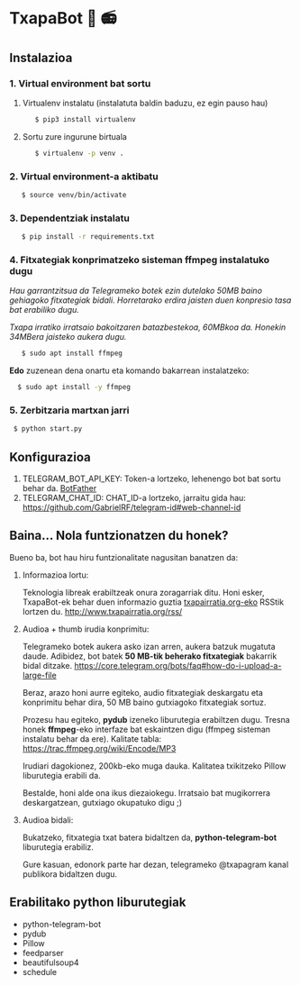 #  TxapaBot 🤖 📻


## Instalazioa
### 1. Virtual environment bat sortu 

1. Virtualenv instalatu (instalatuta baldin baduzu, ez egin pauso hau)
   
   ```bash
      $ pip3 install virtualenv
   ```
   
2. Sortu zure ingurune birtuala
   
   ```bash
      $ virtualenv -p venv .
   ```

### 2. Virtual environment-a aktibatu

```bash
   $ source venv/bin/activate
``` 
### 3. Dependentziak instalatu

```bash
   $ pip install -r requirements.txt
```

### 4. Fitxategiak konprimatzeko sisteman ffmpeg instalatuko dugu
  *Hau garrantzitsua da Telegrameko botek ezin dutelako 50MB baino gehiagoko fitxategiak bidali. Horretarako erdira jaisten duen konpresio tasa bat erabiliko dugu.*
  
  *Txapa irratiko irratsaio bakoitzaren batazbestekoa, 60MBkoa da. Honekin 34MBera jaisteko aukera dugu.*

```bash
   $ sudo apt install ffmpeg
```
**Edo** zuzenean dena onartu eta komando bakarrean instalatzeko:
```bash
  $ sudo apt install -y ffmpeg
```

### 5. Zerbitzaria martxan jarri

```bash
 $ python start.py
```

## Konfigurazioa
1. TELEGRAM_BOT_API_KEY: Token-a lortzeko, lehenengo bot bat sortu behar da.
   [BotFather](https://core.telegram.org/bots#3-how-do-i-create-a-bot)
2. TELEGRAM_CHAT_ID: CHAT_ID-a lortzeko, jarraitu gida hau: https://github.com/GabrielRF/telegram-id#web-channel-id


## Baina... Nola funtzionatzen du honek?
Bueno ba, bot hau hiru funtzionalitate nagusitan banatzen da:
1. Informazioa lortu:
   
   Teknologia libreak erabiltzeak onura zoragarriak ditu.
   Honi esker, TxapaBot-ek behar duen informazio guztia [txapairratia.org-eko](http://txapairratia.org) RSStik lortzen du. http://www.txapairratia.org/rss/

2. Audioa + thumb irudia konprimitu:
   
   Telegrameko botek aukera asko izan arren, aukera batzuk mugatuta daude.
   Adibidez, bot batek **50 MB-tik beherako fitxategiak** bakarrik bidal ditzake. https://core.telegram.org/bots/faq#how-do-i-upload-a-large-file

   Beraz, arazo honi aurre egiteko, audio fitxategiak deskargatu eta konprimitu behar dira, 50 MB baino gutxiagoko fitxategiak sortuz.

   Prozesu hau egiteko, **pydub** izeneko liburutegia erabiltzen dugu. Tresna honek **ffmpeg**-eko interfaze bat eskaintzen digu (ffmpeg sisteman instalatu behar da ere). Kalitate tabla: https://trac.ffmpeg.org/wiki/Encode/MP3

   Irudiari dagokionez, 200kb-eko muga dauka. Kalitatea txikitzeko Pillow liburutegia erabili da.

   Bestalde, honi alde ona ikus diezaiokegu. Irratsaio bat mugikorrera deskargatzean, gutxiago okupatuko digu ;)

3. Audioa bidali:
   
   Bukatzeko, fitxategia txat batera bidaltzen da, **python-telegram-bot** liburutegia erabiliz.

   Gure kasuan, edonork parte har dezan, telegrameko @txapagram kanal publikora bidaltzen dugu.




## Erabilitako python liburutegiak
* python-telegram-bot
* pydub
* Pillow
* feedparser
* beautifulsoup4
* schedule
